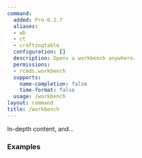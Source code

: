```yaml
---
command:
  added: Pre-0.2.7
  aliases:
  - wb
  - ct
  - craftingtable
  configuration: []
  description: Opens a workbench anywhere.
  permissions:
  - rcmds.workbench
  supports:
    name-completion: false
    time-format: false
  usage: /workbench
layout: command
title: /workbench
---
```


In-depth content, and...

### Examples



